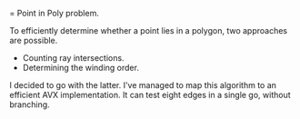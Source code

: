 = Point in Poly problem.

To efficiently determine whether a point lies in a polygon, two approaches are possible.
- Counting ray intersections.
- Determining the winding order.

I decided to go with the latter.
I've managed to map this algorithm to an efficient AVX implementation.
It can test eight edges in a single go, without branching.
